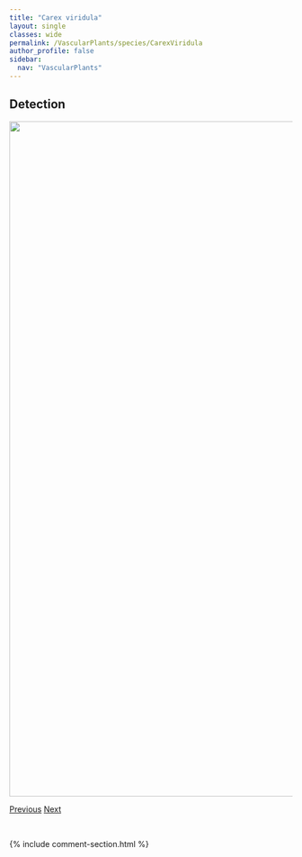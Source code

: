 ```yaml
---
title: "Carex viridula"
layout: single
classes: wide
permalink: /VascularPlants/species/CarexViridula
author_profile: false
sidebar:
  nav: "VascularPlants"
---
```


<h2>Detection</h2>

<a href="https://drive.google.com/uc?export=view&id=1yl8EMgi9ttY6COex7Va6AfZCuhuARemT">
<img src="https://drive.google.com/uc?export=view&id=1yl8EMgi9ttY6COex7Va6AfZCuhuARemT" height = "1200" width = "800">
</a>


<a href="/DevelopmentWebsite/VascularPlants/species/CarexVaginata" class="pagination--pager" title="Sheathed Sedge">Previous</a> <a href="/DevelopmentWebsite/VascularPlants/species/CarexXerantica" class="pagination--pager" title="Carex xerantica">Next</a>

<p>&nbsp;</p>

{% include comment-section.html %}
